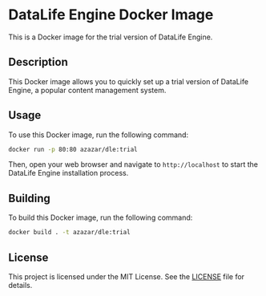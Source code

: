 # DataLife Engine Docker Image

This is a Docker image for the trial version of DataLife Engine.

## Description

This Docker image allows you to quickly set up a trial version of DataLife Engine, a popular content management system.

## Usage

To use this Docker image, run the following command:

```bash
docker run -p 80:80 azazar/dle:trial
```

Then, open your web browser and navigate to `http://localhost` to start the DataLife Engine installation process.

## Building

To build this Docker image, run the following command:

```bash
docker build . -t azazar/dle:trial
```

## License

This project is licensed under the MIT License. See the [LICENSE](https://github.com/azazar/dle-docker/blob/main/LICENSE) file for details.
